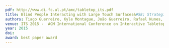 ```yaml
---
pdf: http://www.di.fc.ul.pt/amc/tabletop_its.pdf
title: Blind People Interacting with Large Touch Surfaces&#58; Strategies for One-handed and Two-handed Exploration
authors: Tiago Guerreiro, Kyle Montague, João Guerreiro, Rafael Nunes, Hugo Nicolau, Daniel Gonçalves
venue: ITS 2015 -  ACM International Conference on Interactive Tabletops and Surfaces, Madeira, Portugal, Novembro, 2015
year: 2015
doi: 
award: best paper award
---
```

